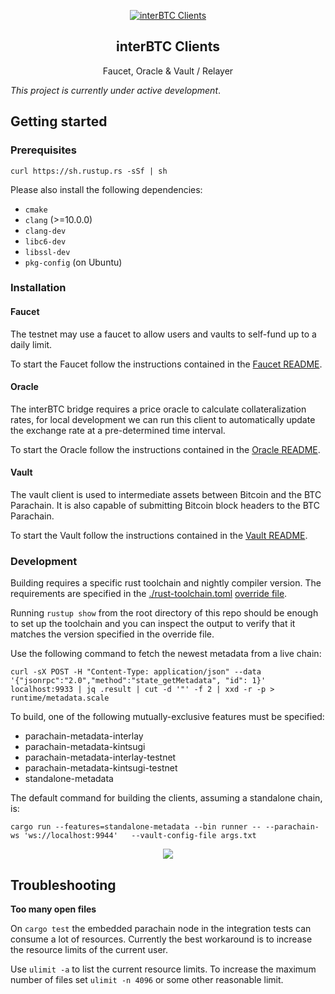 <p align="center">
  <a href="https://github.com/interlay/interbtc-clients">
    <img alt="interBTC Clients" src="media/banner.jpg">
  </a>
  <h2 align="center">interBTC Clients</h2>

  <p align="center">
    Faucet, Oracle & Vault / Relayer
  </p>
</p>

_This project is currently under active development_.

## Getting started

### Prerequisites

```
curl https://sh.rustup.rs -sSf | sh
```

Please also install the following dependencies:

- `cmake`
- `clang` (>=10.0.0)
- `clang-dev`
- `libc6-dev`
- `libssl-dev`
- `pkg-config` (on Ubuntu)

### Installation

#### Faucet

The testnet may use a faucet to allow users and vaults to self-fund up to a daily limit.

To start the Faucet follow the instructions contained in the [Faucet README](./faucet/README.md).

#### Oracle

The interBTC bridge requires a price oracle to calculate collateralization rates, for local development we can run this client
to automatically update the exchange rate at a pre-determined time interval.

To start the Oracle follow the instructions contained in the [Oracle README](./oracle/README.md).

#### Vault

The vault client is used to intermediate assets between Bitcoin and the BTC Parachain.
It is also capable of submitting Bitcoin block headers to the BTC Parachain.

To start the Vault follow the instructions contained in the [Vault README](./vault/README.md).

### Development

Building requires a specific rust toolchain and nightly compiler version. The
requirements are specified in the [./rust-toolchain.toml](./rust-toolchain.toml)
[override file](https://rust-lang.github.io/rustup/overrides.html#the-toolchain-file).

Running `rustup show` from the root directory of this repo should be enough to
set up the toolchain and you can inspect the output to verify that it matches
the version specified in the override file.

Use the following command to fetch the newest metadata from a live chain:

```shell
curl -sX POST -H "Content-Type: application/json" --data '{"jsonrpc":"2.0","method":"state_getMetadata", "id": 1}' localhost:9933 | jq .result | cut -d '"' -f 2 | xxd -r -p > runtime/metadata.scale
```

To build, one of the following mutually-exclusive features must be specified:
- parachain-metadata-interlay
- parachain-metadata-kintsugi
- parachain-metadata-interlay-testnet
- parachain-metadata-kintsugi-testnet
- standalone-metadata

The default command for building the clients, assuming a standalone chain, is:
```shell
cargo run --features=standalone-metadata --bin runner -- --parachain-ws 'ws://localhost:9944'   --vault-config-file args.txt
```

<p align="center">
  <a href="https://web3.foundation/grants/">
    <img src="media/web3_grants.png">
  </a>
</p>

## Troubleshooting

**Too many open files**

On `cargo test` the embedded parachain node in the integration tests can consume a lot of resources. Currently the best workaround is to increase the resource limits of the current user.

Use `ulimit -a` to list the current resource limits. To increase the maximum number of files set `ulimit -n 4096` or some other reasonable limit. 
